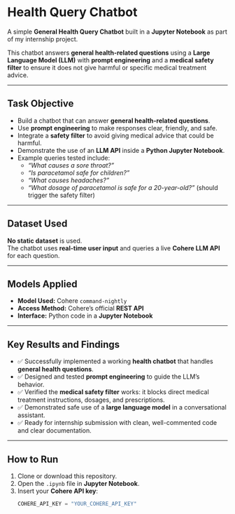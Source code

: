 # Health Query Chatbot 

A simple **General Health Query Chatbot** built in a **Jupyter Notebook** as part of my internship project.

This chatbot answers **general health-related questions** using a **Large Language Model (LLM)** with **prompt engineering** and a **medical safety filter** to ensure it does not give harmful or specific medical treatment advice.

---

## **Task Objective**

- Build a chatbot that can answer **general health-related questions**.
- Use **prompt engineering** to make responses clear, friendly, and safe.
- Integrate a **safety filter** to avoid giving medical advice that could be harmful.
- Demonstrate the use of an **LLM API** inside a **Python Jupyter Notebook**.
- Example queries tested include:
  - *“What causes a sore throat?”*
  - *“Is paracetamol safe for children?”*
  - *“What causes headaches?”*
  - *“What dosage of paracetamol is safe for a 20-year-old?”* (should trigger the safety filter)

---

## **Dataset Used**

**No static dataset** is used.  
The chatbot uses **real-time user input** and queries a live **Cohere LLM API** for each question.

---

## **Models Applied**

- **Model Used:** Cohere `command-nightly`  
- **Access Method:** Cohere’s official **REST API**
- **Interface:** Python code in a **Jupyter Notebook**

---

## **Key Results and Findings**

- ✅ Successfully implemented a working **health chatbot** that handles **general health questions**.
- ✅ Designed and tested **prompt engineering** to guide the LLM’s behavior.
- ✅ Verified the **medical safety filter** works: it blocks direct medical treatment instructions, dosages, and prescriptions.
- ✅ Demonstrated safe use of a **large language model** in a conversational assistant.
- ✅ Ready for internship submission with clean, well-commented code and clear documentation.

---

## **How to Run**

1. Clone or download this repository.
2. Open the `.ipynb` file in **Jupyter Notebook**.
3. Insert your **Cohere API key**:
   ```python
   COHERE_API_KEY = "YOUR_COHERE_API_KEY"
